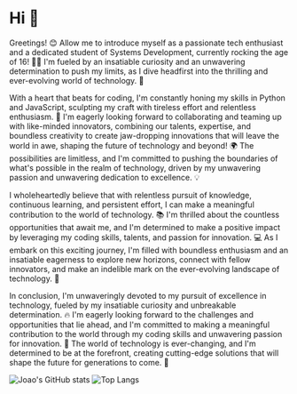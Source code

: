 # Hi 👋

Greetings! 😊 Allow me to introduce myself as a passionate tech enthusiast and a dedicated student of Systems Development, currently rocking the age of 16! 👨‍💻 I'm fueled by an insatiable curiosity and an unwavering determination to push my limits, as I dive headfirst into the thrilling and ever-evolving world of technology. 💪

With a heart that beats for coding, I'm constantly honing my skills in Python and JavaScript, sculpting my craft with tireless effort and relentless enthusiasm. 🚀 I'm eagerly looking forward to collaborating and teaming up with like-minded innovators, combining our talents, expertise, and boundless creativity to create jaw-dropping innovations that will leave the world in awe, shaping the future of technology and beyond! 🌍 The possibilities are limitless, and I'm committed to pushing the boundaries of what's possible in the realm of technology, driven by my unwavering passion and unwavering dedication to excellence. 💡

I wholeheartedly believe that with relentless pursuit of knowledge, continuous learning, and persistent effort, I can make a meaningful contribution to the world of technology. 📚 I'm thrilled about the countless opportunities that await me, and I'm determined to make a positive impact by leveraging my coding skills, talents, and passion for innovation. 💻 As I embark on this exciting journey, I'm filled with boundless enthusiasm and an insatiable eagerness to explore new horizons, connect with fellow innovators, and make an indelible mark on the ever-evolving landscape of technology. 🚀

In conclusion, I'm unwaveringly devoted to my pursuit of excellence in technology, fueled by my insatiable curiosity and unbreakable determination. 🔥 I'm eagerly looking forward to the challenges and opportunities that lie ahead, and I'm committed to making a meaningful contribution to the world through my coding skills and unwavering passion for innovation. 🌟 The world of technology is ever-changing, and I'm determined to be at the forefront, creating cutting-edge solutions that will shape the future for generations to come. 👏

![Joao's GitHub stats](https://github-readme-stats.vercel.app/api?username=JoaoVictor-C&count_private=true&show_icons=true&show_icons=true&theme=dracula) 
![Top Langs](https://github-readme-stats.vercel.app/api/top-langs/?username=JoaoVictor-C)
